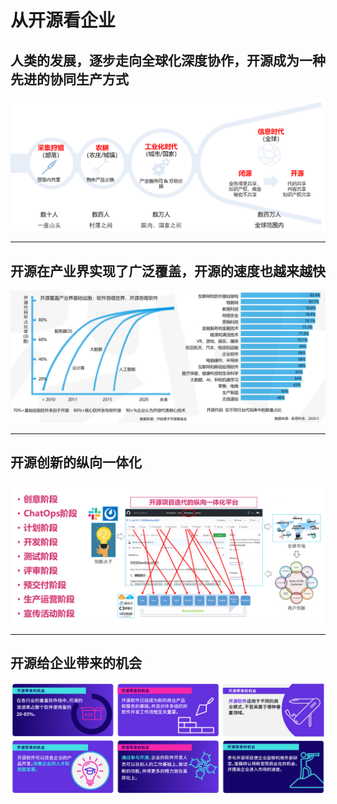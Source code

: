# 从开源看企业

## 人类的发展，逐步走向全球化深度协作，开源成为一种先进的协同生产方式

<img src="./img/Development-of-collaboration.png" />

---

## 开源在产业界实现了广泛覆盖，开源的速度也越来越快

<img src="./img/oss-ate-world.png" />

---

## 开源创新的纵向一体化

<img src="./img/Open-Source-Innovation.png" />

---

## 开源给企业带来的机会

<img src="./img/open-source-opportunities.png" />